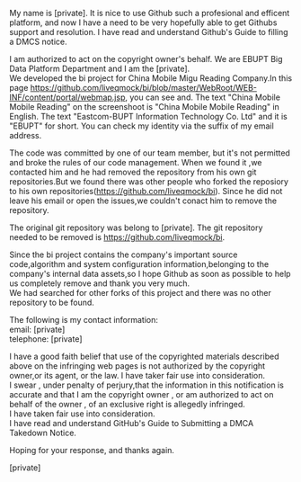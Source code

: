 My name is  [private]. It is nice to use Github such a profesional and efficent platform, and now I have a need to be very hopefully able to get Githubs support and resolution.
I have read and understand Github's Guide to filling a DMCS notice.  

I am authorized to act on the copyright owner's behalf. We are EBUPT Big Data Platform  Department and I am the [private].  
We developed the bi project for China Mobile Migu Reading Company.In this page https://github.com/liveqmock/bi/blob/master/WebRoot/WEB-INF/content/portal/webmap.jsp, you can see 
and.
The text "China Mobile Mobile Reading" on the screenshoot is "China Mobile Mobile Reading" in English. The text "Eastcom-BUPT Information Technology Co. Ltd" and it is "EBUPT" for short. You can check my identity via the suffix of my email address.    

The code was committed by one of our team member, but it's not permitted and broke the rules of our code management. When we found it ,we contacted him and he had removed the repository from his own git repositories.But we found  there was other people who forked the reposiory to his own repositories(https://github.com/liveqmock/bi). Since he did not leave his email or open the issues,we couldn't  conact him to remove the repository.  

The original git repository was belong to [private]. The git repository needed to be removed is https://github.com/liveqmock/bi.  





Since the bi project contains the company's important source code,algorithm and system configuration information,belonging to the company's internal data assets,so I hope Github as soon as possible to help us completely remove
and thank you very much.  
We had searched for other forks of this project and there was no other repository to be found.    

The following is my contact information:  
email: [private]  
telephone: [private]  

I have a good faith belief that use of the copyrighted materials described above on the infringing web pages is not authorized by the copyright owner,or its agent, or  the law. I have taker fair use into consideration.  
I swear , under penalty of perjury,that the information in this notification is accurate and that I am the copyright owner , or am authorized to act on behalf of the owner , of an exclusive right is allegedly infringed.  
I have taken fair use into consideration.  
I have read and understand GitHub's Guide to Submitting a DMCA Takedown Notice.  

Hoping for your response, and thanks again.  


[private]  
